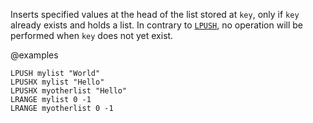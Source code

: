 Inserts specified values at the head of the list stored at `key`, only if `key`
already exists and holds a list.
In contrary to [`LPUSH`](/commands/lpush), no operation will be performed when `key` does not yet
exist.

@examples

```cli
LPUSH mylist "World"
LPUSHX mylist "Hello"
LPUSHX myotherlist "Hello"
LRANGE mylist 0 -1
LRANGE myotherlist 0 -1
```

